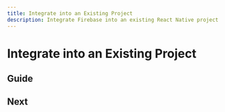 ```yaml
---
title: Integrate into an Existing Project
description: Integrate Firebase into an existing React Native project
---
```


# Integrate into an Existing Project

## Guide

## Next
